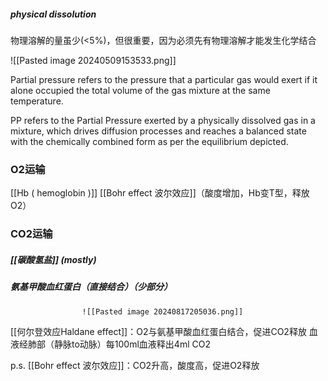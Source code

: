 ##### physical dissolution
物理溶解的量虽少(<5%)，但很重要，因为必须先有物理溶解才能发生化学结合

![[Pasted image 20240509153533.png]]

Partial pressure refers to the pressure that a particular gas would exert if it alone occupied the total volume of the gas mixture at the same temperature.

PP refers to the Partial Pressure exerted by a physically dissolved gas in a mixture, which drives diffusion processes and reaches a balanced state with the chemically combined form as per the equilibrium depicted.

### O2运输
[[Hb ( hemoglobin )]]
[[Bohr effect 波尔效应]]（酸度增加，Hb变T型，释放O2）

### CO2运输
##### [[碳酸氢盐]] (mostly)
##### 氨基甲酸血红蛋白（直接结合）（少部分）
					![[Pasted image 20240817205036.png]]
[[何尔登效应Haldane effect]]：O2与氨基甲酸血红蛋白结合，促进CO2释放
血液经肺部（静脉to动脉）每100ml血液释出4ml CO2

p.s. [[Bohr effect 波尔效应]]：CO2升高，酸度高，促进O2释放
